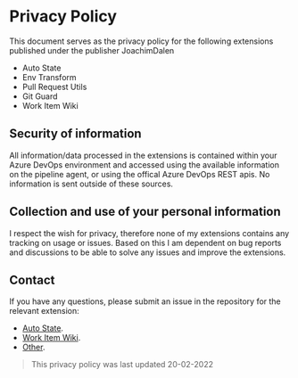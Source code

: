 # Privacy Policy

This document serves as the privacy policy for the following extensions published under the publisher JoachimDalen

- Auto State
- Env Transform
- Pull Request Utils
- Git Guard
- Work Item Wiki

## Security of information

All information/data processed in the extensions is contained within your Azure DevOps environment and accessed using the available information on the pipeline agent, or using the offical Azure DevOps REST apis. No information is sent outside of these sources.

## Collection and use of your personal information

I respect the wish for privacy, therefore none of my extensions contains any tracking on usage or issues. Based on this I am dependent on bug reports and discussions to be able to solve any issues and improve the extensions.

## Contact

If you have any questions, please submit an issue in the repository for the relevant extension:

- [Auto State](https://github.com/joachimdalen/azdevops-auto-state).
- [Work Item Wiki](https://github.com/joachimdalen/azdevops-work-item-wiki).
- [Other](https://github.com/joachimdalen/AzureDevOpsExtensions).

> This privacy policy was last updated 20-02-2022
